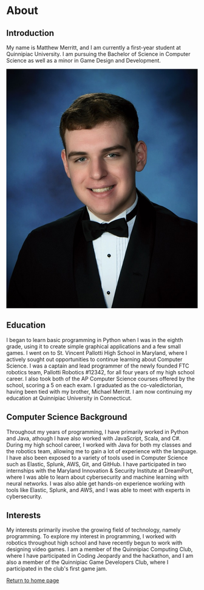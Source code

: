 # About

## Introduction

My name is Matthew Merritt, and I am currently a first-year student at Quinnipiac University. I am pursuing the Bachelor of Science in Computer Science as well as a minor in Game Design and Development.

![MatthewMerritt](./assets/images/MatthewMerritt.jpg)

## Education

I began to learn basic programming in Python when I was in the eighth grade, using it to create simple graphical applications and a few small games. I went on to St. Vincent Pallotti High School in Maryland, where I actively sought out opportunities to continue learning about Computer Science. I was a captain and lead programmer of the newly founded FTC robotics team, Pallotti Robotics #12342, for all four years of my high school career. I also took both of the AP Computer Science courses offered by the school, scoring a 5 on each exam. I graduated as the co-valedictorian, having been tied with my brother, Michael Merritt. I am now continuing my education at Quinnipiac University in Connecticut.

## Computer Science Background

Throughout my years of programming, I have primarily worked in Python and Java, athough I have also worked with JavaScript, Scala, and C#. During my high school career, I worked with Java for both my classes and the robotics team, allowing me to gain a lot of experience with the language. I have also been exposed to a variety of tools used in Computer Science such as Elastic, Splunk, AWS, Git, and GitHub. I have participated in two internships with the Maryland Innovation & Security Institute at DreamPort, where I was able to learn about cybersecurity and machine learning with neural networks. I was also able get hands-on experience working with tools like Elastic, Splunk, and AWS, and I was able to meet with experts in cybersecurity.

## Interests

My interests primarily involve the growing field of technology, namely programming. To explore my interest in programming, I worked with robotics throughout high school and have recently begun to work with designing video games. I am a member of the Quinnipiac Computing Club, where I have participated in Coding Jeopardy and the hackathon, and I am also a member of the Quinnipiac Game Developers Club, where I participated in the club's first game jam.

[Return to home page](./)